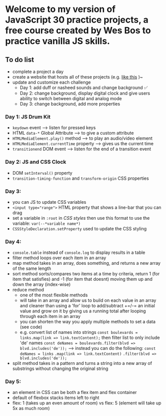 # Welcome to my version of JavaScript 30 practice projects, a free course created by Wes Bos to practice vanilla JS skills.

## To do list
- complete a project a day
- create a website that hosts all of these projects (e.g. [like this](https://kellychi22.github.io/JavaScript30/) )~
- update and customize each challenge
  - Day 1: add duff or nasheed sounds and change background ✅
  - Day 2: change background, display digital clock and give users ability to switch between digital and analog mode
  - Day 3: change background, add more properties

### Day 1: JS Drum Kit
- `keydown` event --> listen for pressed keys
- HTML `data-*` Global Attribute --> to give a custom attribute
- `HTMLMediaElement.play()` method --> to play an audio/video element
- `HTMLMediaElement.currentTime` property --> gives us the current time
- `transitionend` DOM event --> listen for the end of a transition event

### Day 2: JS and CSS Clock
- DOM `setInterval()` property
- `transition-timing-function` and `transform-origin` CSS properties

### Day 3: 
- you can JS to update CSS variables
- `<input type="range">` HTML property that shows a line-bar that you can drag
- set a variable in `:root` in *CSS styles* then use this format to use the variable: `var(--*variable name*)`
- `CSSStyleDeclaration.setProperty` used to update the CSS styling


### Day 4:
- `console.table` instead of `console.log` to display results in a table
- filter method loops over each item in an array 
- map method takes in an array, does something, and returns a new array of the same length
- sort method sorts/compares two items at a time by criteria, return 1 (for item that satisfies) and -1 (for item that doesnt) moving them up and down the array (index-wise)
- reduce method 
  - one of the most flexible methods
  - will take in an array and allow us to build on each value in an array and cleaner than using a 'for' loop to add/subtract +=/-= an initial value and grow on it by giving us a running total after looping through each item in an array
  - you can shorten the way you apply multiple methods to set a data (see code)
  - e.g. convert list of names into strings `const boulevards = links.map(link => link.textContent);` then filter list to only include 'de' names `const deNames = boulevards.filter(blvd => blvd.includes('de'));` --> instead you can do the following: 
    `const deNames = links`
                      `.map(link => link.textContent)`
                      `.filter(blvd => blvd.includes('de'));`
- split method takes in a pattern and turns a string into a new array of substrings without changing the original string

### Day 5:
- an element in CSS can be both a flex item and flex container
- default of flexbox stacks items left to right
- flex: 1 (takes up an even amount of room) vs flex: 5 (element will take up 5x as much room)
